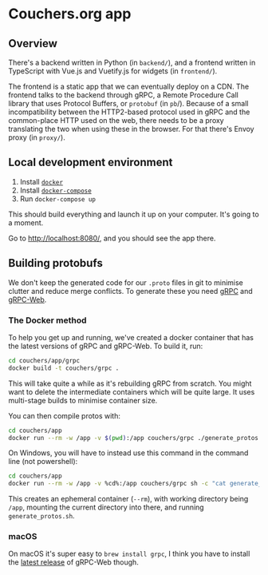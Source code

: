 # Couchers.org app

## Overview

There's a backend written in Python (in `backend/`), and a frontend written in TypeScript with Vue.js and Vuetify.js for widgets (in `frontend/`).

The frontend is a static app that we can eventually deploy on a CDN. The frontend talks to the backend through gRPC, a Remote Procedure Call library that uses Protocol Buffers, or `protobuf` (in `pb`/). Because of a small incompatibility between the HTTP2-based protocol used in gRPC and the common-place HTTP used on the web, there needs to be a proxy translating the two when using these in the browser. For that there's Envoy proxy (in `proxy/`).

## Local development environment

1. Install [`docker`](https://docs.docker.com/engine/install/)
2. Install [`docker-compose`](https://docs.docker.com/compose/install/)
3. Run `docker-compose up`

This should build everything and launch it up on your computer. It's going to a moment.

Go to <http://localhost:8080/>, and you should see the app there.

## Building protobufs

We don't keep the generated code for our `.proto` files in git to minimise clutter and reduce merge conflicts. To generate these you need [gRPC](https://github.com/grpc/grpc/) and [gRPC-Web](https://github.com/grpc/grpc-web/).

### The Docker method

To help you get up and running, we've created a docker container that has the latest versions of gRPC and gRPC-Web. To build it, run:

```sh
cd couchers/app/grpc
docker build -t couchers/grpc .
```

This will take quite a while as it's rebuilding gRPC from scratch. You might want to delete the intermediate containers which will be quite large. It uses multi-stage builds to minimise container size.

You can then compile protos with:

```sh
cd couchers/app
docker run --rm -w /app -v $(pwd):/app couchers/grpc ./generate_protos.sh
```

On Windows, you will have to instead use this command in the command line (not powershell):

```sh
cd couchers/app
docker run --rm -w /app -v %cd%:/app couchers/grpc sh -c "cat generate_protos.sh | dos2unix | sh"
```

This creates an ephemeral container (`--rm`), with working directory being `/app`, mounting the current directory into there, and running `generate_protos.sh`.

### macOS

On macOS it's super easy to `brew install grpc`, I think you have to install the [latest release](https://github.com/grpc/grpc-web/releases/latest) of gRPC-Web though.
